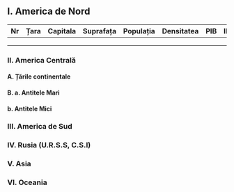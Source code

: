## I. America de Nord

| Nr  | Țara | Capitala | Suprafața | Populația | Densitatea | PIB | IDU |
|:--- |:----:|:--------:|:---------:|:---------:|:----------:|:---:|:---:|
|     |      |          |           |           |            |     |     |
|     |      |          |           |           |            |     |     |
|     |      |          |           |           |            |     |     |

### II. America Centrală

#### A. Țările continentale

#### B. a. Antitele Mari

#### b. Antitele Mici

### III. America de Sud

### IV. Rusia (U.R.S.S, C.S.I)

### V. Asia

### VI. Oceania


